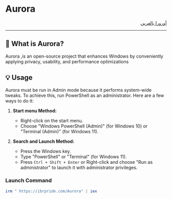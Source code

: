 # Aurora

<div dir="rtl" style="text-align: right;">

[أورورا بالعربي](https://github.com/IBRHUB/Aurora/blob/README.ar.md)

</div>



---

## 🤔 What is Aurora?

Aurora ,is an open-source project that enhances Windows by conveniently applying privacy, usability, and performance optimizations


## 💡 Usage

Aurora must be run in Admin mode because it performs system-wide tweaks. To achieve this, run PowerShell as an administrator. Here are a few ways to do it:

1. **Start menu Method:**
   - Right-click on the start menu.
   - Choose "Windows PowerShell (Admin)" (for Windows 10) or "Terminal (Admin)" (for Windows 11).

2. **Search and Launch Method:**
   - Press the Windows key.
   - Type "PowerShell" or "Terminal" (for Windows 11).
   - Press `Ctrl + Shift + Enter` or Right-click and choose "Run as administrator" to launch it with administrator privileges.

### Launch Command

```powershell
irm " https://ibrpride.com/Aurora" | iex
```
